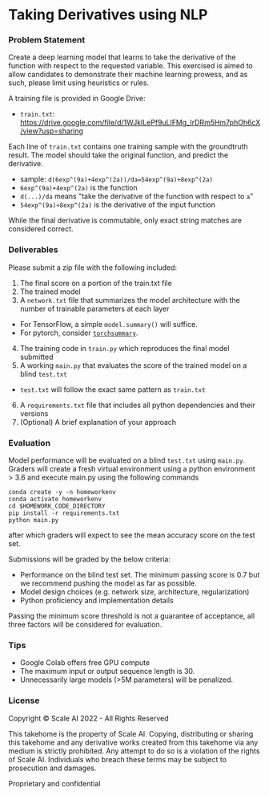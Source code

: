 # Taking Derivatives using NLP

### Problem Statement

Create a deep learning model that learns to take the derivative of the function with respect to the requested variable. 
This exercised is aimed to allow candidates to demonstrate their machine learning prowess, and as such, please limit
using heuristics or rules.

A training file is provided in Google Drive:
* `train.txt`: https://drive.google.com/file/d/1WJklLePf9uLlFMg_IrDRm5Hm7phOh6cX/view?usp=sharing

Each line of `train.txt` contains one training sample with the groundtruth result. 
The model should take the original function, and predict the derivative.

* sample: `d(6exp^(9a)+4exp^(2a))/da=54exp^(9a)+8exp^(2a)`
* `6exp^(9a)+4exp^(2a)` is the function
* `d(...)/da` means "take the derivative of the function with respect to `a`"
* `54exp^(9a)+8exp^(2a)` is the derivative of the input function

While the final derivative is commutable, only exact string matches are considered correct.

### Deliverables

Please submit a zip file with the following included:

1. The final score on a portion of the train.txt file
2. The trained model
3. A `network.txt` file that summarizes the model architecture with the number of trainable parameters at each layer
  * For TensorFlow, a simple `model.summary()` will suffice.
  * For pytorch, consider [`torchsummary`](https://github.com/sksq96/pytorch-summary).
4. The training code in `train.py`  which reproduces the final model submitted
5. A working `main.py` that evaluates the score of the trained model on a blind `test.txt`
  * `test.txt` will follow the exact same pattern as `train.txt`
6. A `requirements.txt` file that includes all python dependencies and their versions
7. (Optional) A brief explanation of your approach

### Evaluation

Model performance will be evaluated on a blind `test.txt` using `main.py`. Graders will create a fresh 
virtual environment using a python environment > 3.6 and execute main.py using the following commands
```
conda create -y -n homeworkenv
conda activate homeworkenv
cd $HOMEWORK_CODE_DIRECTORY
pip install -r requirements.txt
python main.py  
``` 

after which graders will expect to see the mean accuracy score on the test set. 

Submissions will be graded by the below criteria:
   * Performance on the blind test set. The minimum passing score is 0.7 but we recommend pushing the model as far as possible.
   * Model design choices (e.g. network size, architecture, regularization)
   * Python proficiency and implementation details

Passing the minimum score threshold is not a guarantee of acceptance, all three factors will be considered for evaluation.	 

### Tips
* Google Colab offers free GPU compute
* The maximum input or output sequence length is 30.
* Unnecessarily large models (>5M parameters) will be penalized.


### License
Copyright © Scale AI 2022 - All Rights Reserved

This takehome is the property of Scale AI. Copying, distributing or sharing this takehome 
and any derivative works created from this takehome via any medium is strictly prohibited. 
Any attempt to do so is a violation of the rights of Scale AI. Individuals who breach these 
terms may be subject to prosecution and damages.

Proprietary and confidential
